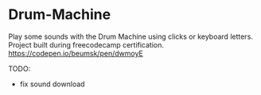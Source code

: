 # Drum-Machine
Play some sounds with the Drum Machine using clicks or keyboard letters. Project built during freecodecamp certification.
https://codepen.io/beumsk/pen/dwmoyE

TODO:
* fix sound download
